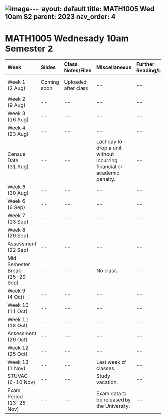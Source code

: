 ![image](https://github.com/tjelton/Elton-Teaching/assets/99704817/15482b47-077b-4c19-b5ff-bc128bbc80c2)---
layout: default
title: MATH1005 Wed 10am S2
parent: 2023
nav_order: 4
---

# MATH1005 Wednesady 10am Semester 2



Week | Slides | Class Notes/Files | Miscellaneous | Further Reading/Learning | Assessments
:---|:---|:---|:---|:---|:---
Week 1<br>(2 Aug) | Coming soon | Uploaded after class | -- | -- | Assessment dates may be posted here.
Week 2<br>(9 Aug) | -- | -- | -- | -- | --
Week 3<br>(16 Aug) | -- | -- | -- | -- | --
Week 4<br>(23 Aug) | -- | -- | -- | -- | --
Census Date<br>(31 Aug) | -- | -- | Last day to drop a unit without incurring financial or academic penalty. | -- | --
Week 5<br>(30 Aug) | -- | -- | -- | -- | --
Week 6<br>(6 Sep) | -- | -- | -- | -- | --
Week 7<br>(13 Sep) | -- | -- | -- | -- | --
Week 8<br>(20 Sep) | -- | -- | -- | -- | --
Assessment<br>(22 Sep) | -- | -- | -- | -- | Assignment 1
Mid Semester Break<br>(25-29 Sep) | -- | -- | No class. | -- | --
Week 9<br>(4 Oct) | -- | -- | -- | -- | --
Week 10<br>(11 Oct) | -- | -- | -- | -- | --
Week 11<br>(18 Oct) | -- | -- | -- | -- | --
Assessment<br>(20 Oct) | -- | -- | -- | -- | Assignment 2
Week 12<br>(25 Oct) | -- | -- | -- | -- | --
Week 13<br>(1 Nov) | -- | -- | Last week of classes. | -- | --
STUVAC<br>(6-10 Nov) | -- | -- | Study vacation. | -- | --
Exam Period<br>(13-25 Nov) | -- | -- | Exam data to be released by the University. | -- | --



